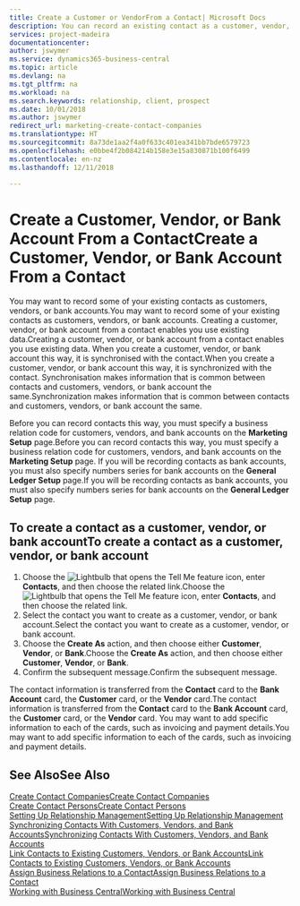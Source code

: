 ```yaml
---
title: Create a Customer or VendorFrom a Contact| Microsoft Docs
description: You can record an existing contact as a customer, vendor, or bank account using existing data and specifying a business relationship.
services: project-madeira
documentationcenter: 
author: jswymer
ms.service: dynamics365-business-central
ms.topic: article
ms.devlang: na
ms.tgt_pltfrm: na
ms.workload: na
ms.search.keywords: relationship, client, prospect
ms.date: 10/01/2018
ms.author: jswymer
redirect_url: marketing-create-contact-companies
ms.translationtype: HT
ms.sourcegitcommit: 8a73de1aa2f4a0f633c401ea341bb7bde6579723
ms.openlocfilehash: e0bbe4f2b084214b158e3e15a830871b100f6499
ms.contentlocale: en-nz
ms.lasthandoff: 12/11/2018

---
```

# <a name="create-a-customer-vendor-or-bank-account-from-a-contact"></a><span data-ttu-id="b4f7d-103">Create a Customer, Vendor, or Bank Account From a Contact</span><span class="sxs-lookup"><span data-stu-id="b4f7d-103">Create a Customer, Vendor, or Bank Account From a Contact</span></span>
<span data-ttu-id="b4f7d-104">You may want to record some of your existing contacts as customers, vendors, or bank accounts.</span><span class="sxs-lookup"><span data-stu-id="b4f7d-104">You may want to record some of your existing contacts as customers, vendors, or bank accounts.</span></span> <span data-ttu-id="b4f7d-105">Creating a customer, vendor, or bank account from a contact enables you use existing data.</span><span class="sxs-lookup"><span data-stu-id="b4f7d-105">Creating a customer, vendor, or bank account from a contact enables you use existing data.</span></span> <span data-ttu-id="b4f7d-106">When you create a customer, vendor, or bank account this way, it is synchronised with the contact.</span><span class="sxs-lookup"><span data-stu-id="b4f7d-106">When you create a customer, vendor, or bank account this way, it is synchronized with the contact.</span></span> <span data-ttu-id="b4f7d-107">Synchronisation makes information that is common between contacts and customers, vendors, or bank account the same.</span><span class="sxs-lookup"><span data-stu-id="b4f7d-107">Synchronization makes information that is common between contacts and customers, vendors, or bank account the same.</span></span>

<span data-ttu-id="b4f7d-108">Before you can record contacts this way, you must specify a business relation code for customers, vendors, and bank accounts on the **Marketing Setup** page.</span><span class="sxs-lookup"><span data-stu-id="b4f7d-108">Before you can record contacts this way, you must specify a business relation code for customers, vendors, and bank accounts on the **Marketing Setup** page.</span></span> <span data-ttu-id="b4f7d-109">If you will be recording contacts as bank accounts, you must also specify numbers series for bank accounts on the **General Ledger Setup** page.</span><span class="sxs-lookup"><span data-stu-id="b4f7d-109">If you will be recording contacts as bank accounts, you must also specify numbers series for bank accounts on the **General Ledger Setup** page.</span></span>

## <a name="to-create-a-contact-as-a-customer-vendor-or-bank-account"></a><span data-ttu-id="b4f7d-110">To create a contact as a customer, vendor, or bank account</span><span class="sxs-lookup"><span data-stu-id="b4f7d-110">To create a contact as a customer, vendor, or bank account</span></span>
1. <span data-ttu-id="b4f7d-111">Choose the ![Lightbulb that opens the Tell Me feature](media/ui-search/search_small.png "Tell me what you want to do") icon, enter **Contacts**, and then choose the related link.</span><span class="sxs-lookup"><span data-stu-id="b4f7d-111">Choose the ![Lightbulb that opens the Tell Me feature](media/ui-search/search_small.png "Tell me what you want to do") icon, enter **Contacts**, and then choose the related link.</span></span>
2. <span data-ttu-id="b4f7d-112">Select the contact you want to create as a customer, vendor, or bank account.</span><span class="sxs-lookup"><span data-stu-id="b4f7d-112">Select the contact you want to create as a customer, vendor, or bank account.</span></span>
3. <span data-ttu-id="b4f7d-113">Choose the **Create As** action, and then choose either **Customer**, **Vendor**, or **Bank**.</span><span class="sxs-lookup"><span data-stu-id="b4f7d-113">Choose the **Create As** action, and then choose either **Customer**, **Vendor**, or **Bank**.</span></span>
4. <span data-ttu-id="b4f7d-114">Confirm the subsequent message.</span><span class="sxs-lookup"><span data-stu-id="b4f7d-114">Confirm the subsequent message.</span></span>

<span data-ttu-id="b4f7d-115">The contact information is transferred from the **Contact** card to the **Bank Account** card, the **Customer** card, or the **Vendor** card.</span><span class="sxs-lookup"><span data-stu-id="b4f7d-115">The contact information is transferred from the **Contact** card to the **Bank Account** card, the **Customer** card, or the **Vendor** card.</span></span> <span data-ttu-id="b4f7d-116">You may want to add specific information to each of the cards, such as invoicing and payment details.</span><span class="sxs-lookup"><span data-stu-id="b4f7d-116">You may want to add specific information to each of the cards, such as invoicing and payment details.</span></span>

## <a name="see-also"></a><span data-ttu-id="b4f7d-117">See Also</span><span class="sxs-lookup"><span data-stu-id="b4f7d-117">See Also</span></span>
[<span data-ttu-id="b4f7d-118">Create Contact Companies</span><span class="sxs-lookup"><span data-stu-id="b4f7d-118">Create Contact Companies</span></span>](marketing-create-contact-companies.md)  
[<span data-ttu-id="b4f7d-119">Create Contact Persons</span><span class="sxs-lookup"><span data-stu-id="b4f7d-119">Create Contact Persons</span></span>](marketing-create-contact-persons.md)  
[<span data-ttu-id="b4f7d-120">Setting Up Relationship Management</span><span class="sxs-lookup"><span data-stu-id="b4f7d-120">Setting Up Relationship Management</span></span>](marketing-setup-marketing.md)  
[<span data-ttu-id="b4f7d-121">Synchronizing Contacts With Customers, Vendors, and Bank Accounts</span><span class="sxs-lookup"><span data-stu-id="b4f7d-121">Synchronizing Contacts With Customers, Vendors, and Bank Accounts</span></span>](marketing-synchronize-contacts-customers-vendors-bank-accounts.md)  
[<span data-ttu-id="b4f7d-122">Link Contacts to Existing Customers, Vendors, or Bank Accounts</span><span class="sxs-lookup"><span data-stu-id="b4f7d-122">Link Contacts to Existing Customers, Vendors, or Bank Accounts</span></span>](marketing-how-link-contact.md)  
[<span data-ttu-id="b4f7d-123">Assign Business Relations to a Contact</span><span class="sxs-lookup"><span data-stu-id="b4f7d-123">Assign Business Relations to a Contact</span></span>](marketing-business-relations.md#AssignBusRelContact)  
[<span data-ttu-id="b4f7d-124">Working with Business Central</span><span class="sxs-lookup"><span data-stu-id="b4f7d-124">Working with Business Central</span></span>](ui-work-product.md)

